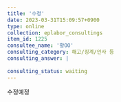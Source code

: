 ```yaml
---
title: '수정'
date: 2023-03-31T15:09:57+0900
type: online
collection: eplabor_consultings
item_id: 1225
consultee_name: '황OO'
consulting_category: 해고/징계/인사 등
consulting_answer: |
    
consulting_status: waiting
---
```


수정예정
